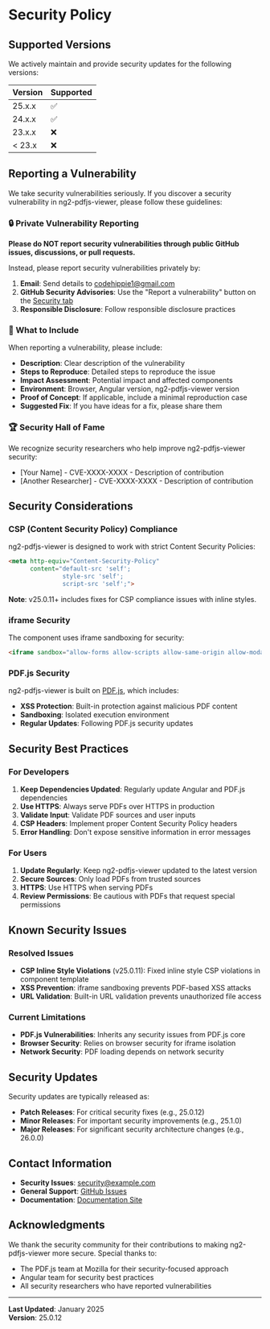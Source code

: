 # Security Policy

## Supported Versions

We actively maintain and provide security updates for the following versions:

| Version | Supported          |
| ------- | ------------------ |
| 25.x.x  | :white_check_mark: |
| 24.x.x  | :white_check_mark: |
| 23.x.x  | :x:                |
| < 23.x  | :x:                |

## Reporting a Vulnerability

We take security vulnerabilities seriously. If you discover a security vulnerability in ng2-pdfjs-viewer, please follow these guidelines:

### 🔒 Private Vulnerability Reporting

**Please do NOT report security vulnerabilities through public GitHub issues, discussions, or pull requests.**

Instead, please report security vulnerabilities privately by:

1. **Email**: Send details to [codehippie1@gmail.com](mailto:codehippie1@gmail.com)
2. **GitHub Security Advisories**: Use the "Report a vulnerability" button on the [Security tab](https://github.com/intbot/ng2-pdfjs-viewer/security)
3. **Responsible Disclosure**: Follow responsible disclosure practices

### 📝 What to Include

When reporting a vulnerability, please include:

- **Description**: Clear description of the vulnerability
- **Steps to Reproduce**: Detailed steps to reproduce the issue
- **Impact Assessment**: Potential impact and affected components
- **Environment**: Browser, Angular version, ng2-pdfjs-viewer version
- **Proof of Concept**: If applicable, include a minimal reproduction case
- **Suggested Fix**: If you have ideas for a fix, please share them

### 🏆 Security Hall of Fame

We recognize security researchers who help improve ng2-pdfjs-viewer security:

- [Your Name] - CVE-XXXX-XXXX - Description of contribution
- [Another Researcher] - CVE-XXXX-XXXX - Description of contribution

## Security Considerations

### CSP (Content Security Policy) Compliance

ng2-pdfjs-viewer is designed to work with strict Content Security Policies:

```html
<meta http-equiv="Content-Security-Policy" 
      content="default-src 'self'; 
               style-src 'self'; 
               script-src 'self';">
```

**Note**: v25.0.11+ includes fixes for CSP compliance issues with inline styles.

### iframe Security

The component uses iframe sandboxing for security:

```html
<iframe sandbox="allow-forms allow-scripts allow-same-origin allow-modals">
```

### PDF.js Security

ng2-pdfjs-viewer is built on [PDF.js](https://mozilla.github.io/pdf.js/), which includes:

- **XSS Protection**: Built-in protection against malicious PDF content
- **Sandboxing**: Isolated execution environment
- **Regular Updates**: Following PDF.js security updates

## Security Best Practices

### For Developers

1. **Keep Dependencies Updated**: Regularly update Angular and PDF.js dependencies
2. **Use HTTPS**: Always serve PDFs over HTTPS in production
3. **Validate Input**: Validate PDF sources and user inputs
4. **CSP Headers**: Implement proper Content Security Policy headers
5. **Error Handling**: Don't expose sensitive information in error messages

### For Users

1. **Update Regularly**: Keep ng2-pdfjs-viewer updated to the latest version
2. **Secure Sources**: Only load PDFs from trusted sources
3. **HTTPS**: Use HTTPS when serving PDFs
4. **Review Permissions**: Be cautious with PDFs that request special permissions

## Known Security Issues

### Resolved Issues

- **CSP Inline Style Violations** (v25.0.11): Fixed inline style CSP violations in component template
- **XSS Prevention**: iframe sandboxing prevents PDF-based XSS attacks
- **URL Validation**: Built-in URL validation prevents unauthorized file access

### Current Limitations

- **PDF.js Vulnerabilities**: Inherits any security issues from PDF.js core
- **Browser Security**: Relies on browser security for iframe isolation
- **Network Security**: PDF loading depends on network security

## Security Updates

Security updates are typically released as:

- **Patch Releases**: For critical security fixes (e.g., 25.0.12)
- **Minor Releases**: For important security improvements (e.g., 25.1.0)
- **Major Releases**: For significant security architecture changes (e.g., 26.0.0)

## Contact Information

- **Security Issues**: [security@example.com](mailto:codehippie1@gmail.com)
- **General Support**: [GitHub Issues](https://github.com/intbot/ng2-pdfjs-viewer/issues)
- **Documentation**: [Documentation Site](https://angular-pdf-viewer-docs.vercel.app/)

## Acknowledgments

We thank the security community for their contributions to making ng2-pdfjs-viewer more secure. Special thanks to:

- The PDF.js team at Mozilla for their security-focused approach
- Angular team for security best practices
- All security researchers who have reported vulnerabilities

---

**Last Updated**: January 2025  
**Version**: 25.0.12
